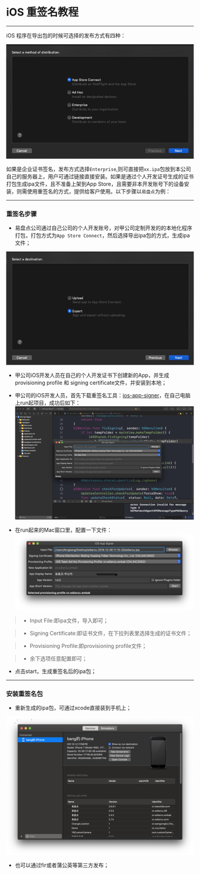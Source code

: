# iOS 重签名教程

---

iOS 程序在导出包的时候可选择的发布方式有四种：

  ![distribution_method](https://raw.githubusercontent.com/wangyingbo/PrivateImages/master/2019/distribution_method.8hidp5wioaf.png)

如果是企业证书签名，发布方式选择`Enterprise`,则可直接把`xx.ipa`包放到本公司自己的服务器上，用户可通过链接直接安装。如果是通过个人开发证号生成的证书打包生成ipa文件，且不准备上架到App Store，且需要非本开发账号下的设备安装，则需使用重签名的方式，提供给客户使用。以下步骤以`易盘点`为例：

---

### 重签名步骤

* 易盘点公司通过自己公司的个人开发账号，对甲公司定制开发的的本地化程序打包，打包方式为`App Store Connect`，然后选择导出ipa包的方式，生成ipa文件；

 ![export](https://raw.githubusercontent.com/wangyingbo/PrivateImages/master/2019/export.x9rcqf55bv.png)
 

* 甲公司iOS开发人员在自己的个人开发证书下创建新的App，并生成provisioning profile 和 signing certificate文件，并安装到本地；

* 甲公司的iOS开发人员，首先下载重签名工具：[ios-app-signer](https://github.com/DanTheMan827/ios-app-signer)，在自己电脑上run起项目，成功后如下：
 ![run-signer-window](https://raw.githubusercontent.com/wangyingbo/PrivateImages/master/2019/run-ios-app-signer.hyk7aebft3.png)
 
* 在run起来的Mac窗口里，配置一下文件：
 ![signerProfile](https://raw.githubusercontent.com/wangyingbo/PrivateImages/master/2019/signerProfile.u8lbuuun6x.png)
 
 
 > + Input File:即ipa文件，导入即可；
 
 > + Signing Certificate:即证书文件，在下拉列表里选择生成的证书文件；
 
 > + Provisioning Profile:即provisioning profile文件；
 
 > + 余下选项任意配置即可；
 
 
* 点击start，生成重签名后的ipa包；

---
 
### 安装重签名包
 
 * 重新生成的ipa包，可通过xcode直接装到手机上；
 
 ![deviceAppList](https://raw.githubusercontent.com/wangyingbo/PrivateImages/master/2019/deviceAppList.vkrklu6alac.png)
 
* 也可以通过fir或者蒲公英等第三方发布；
